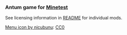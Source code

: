 ### Antum game for [Minetest][]

See licensing information in [README][] for individual mods.

[Menu icon by nicubunu][menu_icon]: [CC0][lic.cc0]


[Minetest]: http://www.minetest.net/
[README]: README.md
[menu_icon]: https://openclipart.org/detail/11479
[lic.cc0]: doc/licenses/CC0.txt
